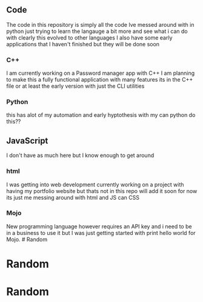 ## Code
The code in this repository is simply all the code Ive messed around with in python just trying to learn the langauge a bit more and see what i can do with clearly this evolved to other languages I also have some early applications that I haven't finished but they will be done soon 

###  C++
I am currently working on a Password manager app with C++ I am planning to make this a fully functional application with many features its in the C++ file or at least the early version with just the CLI utilities 

### Python 
this has alot of my automation and early hyptothesis with my  can python do this?? 

## JavaScript
I don't have as much here but I know enough to get around 

### html 
I was getting into web development currently working on a project with having my portfolio website but thats not in this repo will add it soon for now its just me messing around with html and JS can CSS 

### Mojo 
New programming language however requires an API key and i need to be in a business to use it but I was just getting started with print hello world for Mojo. # Random
# Random
# Random
